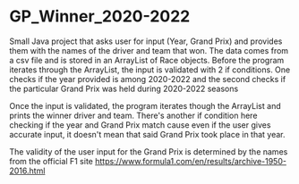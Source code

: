 # GP_Winner_2020-2022

Small Java project that asks user for input (Year, Grand Prix) and provides them with the names of the driver and team that won. 
The data comes from a csv file and is stored in an ArrayList of Race objects.
Before the program iterates through the ArrayList, the input is validated with 2 if conditions. One checks if the year provided is among 2020-2022 and the second checks if the particular Grand Prix was held during 2020-2022 seasons

Once the input is validated, the program iterates though the ArrayList and prints the winner driver and team.
There's another if condition here checking if the year and Grand Prix match cause even if the user gives accurate input, it doesn't mean that said Grand Prix took place in that year.

The validity of the user input for the Grand Prix is determined by the names from the official F1 site https://www.formula1.com/en/results/archive-1950-2016.html
